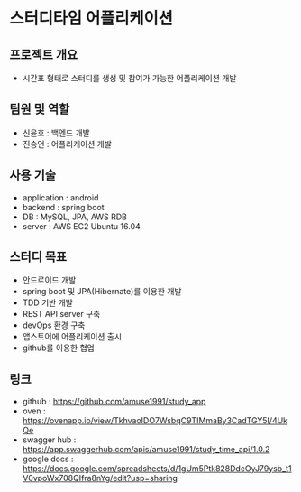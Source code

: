 # 스터디타임 어플리케이션

## 프로젝트 개요
+ 시간표 형태로 스터디를 생성 및 참여가 가능한 어플리케이션 개발

## 팀원 및 역할
+ 신윤호 : 백엔드 개발
+ 진승언 : 어플리케이션 개발

## 사용 기술
+ application : android
+ backend : spring boot
+ DB : MySQL, JPA, AWS RDB
+ server : AWS EC2 Ubuntu 16.04

## 스터디 목표
+ 안드로이드 개발
+ spring boot 및 JPA(Hibernate)를 이용한 개발
+ TDD 기반 개발
+ REST API server 구축
+ devOps 환경 구축
+ 앱스토어에 어플리케이션 출시
+ github를 이용한 협업

## 링크
+ github : https://github.com/amuse1991/study_app
+ oven : https://ovenapp.io/view/TkhvaoIDO7WsbqC9TIMmaBy3CadTGY5I/4UkQe
+ swagger hub : https://app.swaggerhub.com/apis/amuse1991/study_time_api/1.0.2
+ google docs : https://docs.google.com/spreadsheets/d/1gUm5Ptk828DdcOyJ79ysb_t1V0vpoWx708QIfra8nYg/edit?usp=sharing
